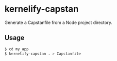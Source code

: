 # kernelify-capstan

Generate a Capstanfile from a Node project directory.

## Usage

```bash
$ cd my_app
$ kernelify-capstan . > Capstanfile
```